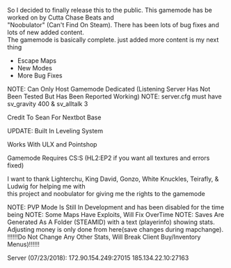 So I decided to finally release this to the public. This gamemode has be worked on by Cutta Chase Beats and<br> 
"Noobulator" (Can't Find On Steam). There has been lots of bug fixes and lots of new added content.<br> 
The gamemode is basically complete. just added more content is my next thing 
* Escape Maps 
* New Modes 
* More Bug Fixes

NOTE: Can Only Host Gamemode Dedicated (Listening Server Has Not Been Tested But Has Been Reported Working)
NOTE: server.cfg must have sv_gravity 400 & sv_alltalk 3

Credit To Sean For Nextbot Base

UPDATE: Built In Leveling System

Works With ULX and Pointshop

Gamemode Requires CS:S (HL2:EP2 if you want all textures and errors fixed)

I want to thank Lighterchu, King David, Gonzo, White Knuckles, Teirafly, & Ludwig for helping me with<br> 
this project and noobulator for giving me the rights to the gamemode

NOTE: PVP Mode Is Still In Development and has been disabled for the time being
NOTE: Some Maps Have Exploits, Will Fix OverTime
NOTE: Saves Are Generated As A Folder (STEAMID) with a text (playerinfo) showing stats. Adjusting money is only done from here(save changes during mapchange). !!!!!!Do Not Change Any Other Stats, Will Break Client Buy/Inventory Menus)!!!!!!

Server (07/23/2018): 172.90.154.249:27015
185.134.22.10:27163
